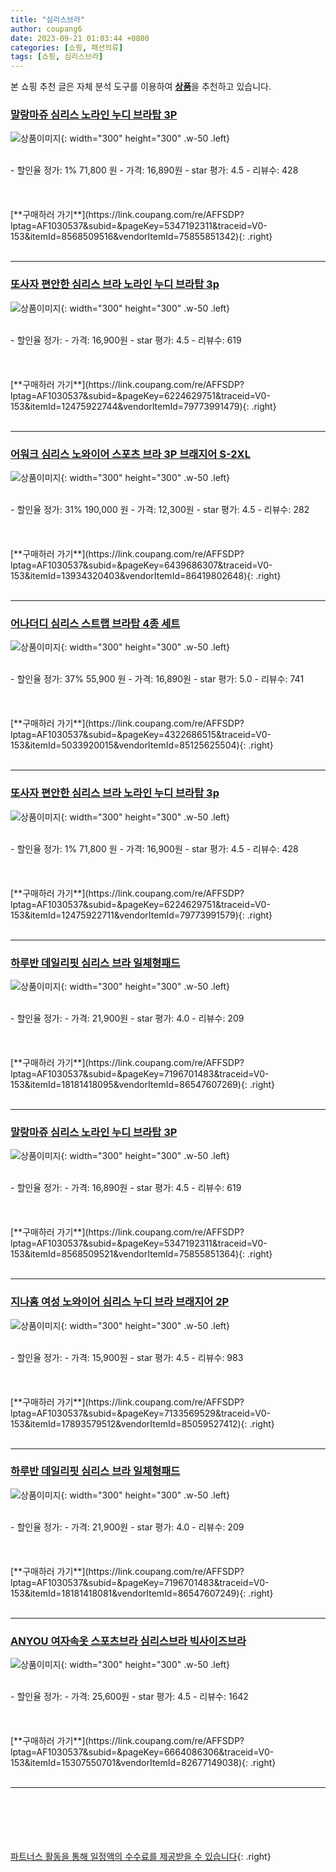 ```yaml
---
title: "심리스브라"
author: coupang6
date: 2023-09-21 01:03:44 +0800
categories: [쇼핑, 패션의류]
tags: [쇼핑, 심리스브라]
---
```


본 쇼핑 추천 글은 자체 분석 도구를 이용하여 [**상품**](https://link.coupang.com/a/bao1ui)을 추천하고 있습니다.

### [말랑마쥬 심리스 노라인 누디 브라탑 3P](https://link.coupang.com/re/AFFSDP?lptag=AF1030537&subid=&pageKey=5347192311&traceid=V0-153&itemId=8568509516&vendorItemId=75855851342)

![상품이미지](https://thumbnail9.coupangcdn.com/thumbnails/remote/230x230ex/image/vendor_inventory/1881/46c4e32e0bb6c5531ccff4b3e6576701798b40e4907a0fb43638a827f1f0.jpg){: width="300" height="300" .w-50 .left}


<br>
- 할인율 정가: 1%  71,800   원
- 가격: 16,890원
- star 평가: 4.5
- 리뷰수: 428
<br>
<br>
<br>
<br>
[**구매하러 가기**](https://link.coupang.com/re/AFFSDP?lptag=AF1030537&subid=&pageKey=5347192311&traceid=V0-153&itemId=8568509516&vendorItemId=75855851342){: .right}
<br>
<br>

---

### [또사자 편안한 심리스 브라 노라인 누디 브라탑 3p](https://link.coupang.com/re/AFFSDP?lptag=AF1030537&subid=&pageKey=6224629751&traceid=V0-153&itemId=12475922744&vendorItemId=79773991479)

![상품이미지](https://thumbnail10.coupangcdn.com/thumbnails/remote/230x230ex/image/vendor_inventory/a039/3e28e079a90f22f4fd7abbbb89a7b798855776e23c88d804b37e09f3d0b1.png){: width="300" height="300" .w-50 .left}


<br>
- 할인율 정가: 
- 가격: 16,900원
- star 평가: 4.5
- 리뷰수: 619
<br>
<br>
<br>
<br>
[**구매하러 가기**](https://link.coupang.com/re/AFFSDP?lptag=AF1030537&subid=&pageKey=6224629751&traceid=V0-153&itemId=12475922744&vendorItemId=79773991479){: .right}
<br>
<br>

---

### [어워크 심리스 노와이어 스포츠 브라 3P 브래지어 S-2XL](https://link.coupang.com/re/AFFSDP?lptag=AF1030537&subid=&pageKey=6439686307&traceid=V0-153&itemId=13934320403&vendorItemId=86419802648)

![상품이미지](https://thumbnail10.coupangcdn.com/thumbnails/remote/230x230ex/image/vendor_inventory/0c68/bbd9f3523b89d377d7fe950aae96e359e81944ef1061aac4ef636857740c.jpg){: width="300" height="300" .w-50 .left}


<br>
- 할인율 정가: 31%  190,000   원
- 가격: 12,300원
- star 평가: 4.5
- 리뷰수: 282
<br>
<br>
<br>
<br>
[**구매하러 가기**](https://link.coupang.com/re/AFFSDP?lptag=AF1030537&subid=&pageKey=6439686307&traceid=V0-153&itemId=13934320403&vendorItemId=86419802648){: .right}
<br>
<br>

---

### [어나더디 심리스 스트랩 브라탑 4종 세트](https://link.coupang.com/re/AFFSDP?lptag=AF1030537&subid=&pageKey=4322686515&traceid=V0-153&itemId=5033920015&vendorItemId=85125625504)

![상품이미지](https://thumbnail10.coupangcdn.com/thumbnails/remote/230x230ex/image/rs_quotation_api/nrwkxlio/0f45f5471b484a44a4501960dc2b84b4.jpg){: width="300" height="300" .w-50 .left}


<br>
- 할인율 정가: 37%  55,900   원
- 가격: 16,890원
- star 평가: 5.0
- 리뷰수: 741
<br>
<br>
<br>
<br>
[**구매하러 가기**](https://link.coupang.com/re/AFFSDP?lptag=AF1030537&subid=&pageKey=4322686515&traceid=V0-153&itemId=5033920015&vendorItemId=85125625504){: .right}
<br>
<br>

---

### [또사자 편안한 심리스 브라 노라인 누디 브라탑 3p](https://link.coupang.com/re/AFFSDP?lptag=AF1030537&subid=&pageKey=6224629751&traceid=V0-153&itemId=12475922711&vendorItemId=79773991579)

![상품이미지](https://thumbnail10.coupangcdn.com/thumbnails/remote/230x230ex/image/vendor_inventory/a039/3e28e079a90f22f4fd7abbbb89a7b798855776e23c88d804b37e09f3d0b1.png){: width="300" height="300" .w-50 .left}


<br>
- 할인율 정가: 1%  71,800   원
- 가격: 16,900원
- star 평가: 4.5
- 리뷰수: 428
<br>
<br>
<br>
<br>
[**구매하러 가기**](https://link.coupang.com/re/AFFSDP?lptag=AF1030537&subid=&pageKey=6224629751&traceid=V0-153&itemId=12475922711&vendorItemId=79773991579){: .right}
<br>
<br>

---

### [하루반 데일리핏 심리스 브라 일체형패드](https://link.coupang.com/re/AFFSDP?lptag=AF1030537&subid=&pageKey=7196701483&traceid=V0-153&itemId=18181418095&vendorItemId=86547607269)

![상품이미지](https://thumbnail6.coupangcdn.com/thumbnails/remote/230x230ex/image/vendor_inventory/d83d/6541bdaa054347c8a5498b82e83004b9b5f7461078ffa7fee2d8ab0fe47e.jpg){: width="300" height="300" .w-50 .left}


<br>
- 할인율 정가: 
- 가격: 21,900원
- star 평가: 4.0
- 리뷰수: 209
<br>
<br>
<br>
<br>
[**구매하러 가기**](https://link.coupang.com/re/AFFSDP?lptag=AF1030537&subid=&pageKey=7196701483&traceid=V0-153&itemId=18181418095&vendorItemId=86547607269){: .right}
<br>
<br>

---

### [말랑마쥬 심리스 노라인 누디 브라탑 3P](https://link.coupang.com/re/AFFSDP?lptag=AF1030537&subid=&pageKey=5347192311&traceid=V0-153&itemId=8568509521&vendorItemId=75855851364)

![상품이미지](https://thumbnail9.coupangcdn.com/thumbnails/remote/230x230ex/image/vendor_inventory/1881/46c4e32e0bb6c5531ccff4b3e6576701798b40e4907a0fb43638a827f1f0.jpg){: width="300" height="300" .w-50 .left}


<br>
- 할인율 정가: 
- 가격: 16,890원
- star 평가: 4.5
- 리뷰수: 619
<br>
<br>
<br>
<br>
[**구매하러 가기**](https://link.coupang.com/re/AFFSDP?lptag=AF1030537&subid=&pageKey=5347192311&traceid=V0-153&itemId=8568509521&vendorItemId=75855851364){: .right}
<br>
<br>

---

### [지나홈 여성 노와이어 심리스 누디 브라 브래지어 2P](https://link.coupang.com/re/AFFSDP?lptag=AF1030537&subid=&pageKey=7133569529&traceid=V0-153&itemId=17893579512&vendorItemId=85059527412)

![상품이미지](https://thumbnail8.coupangcdn.com/thumbnails/remote/230x230ex/image/vendor_inventory/0778/6d26a4ba292a6a4d035aee1f8ad7507422dd73093de2e24f71863c678f26.jpg){: width="300" height="300" .w-50 .left}


<br>
- 할인율 정가: 
- 가격: 15,900원
- star 평가: 4.5
- 리뷰수: 983
<br>
<br>
<br>
<br>
[**구매하러 가기**](https://link.coupang.com/re/AFFSDP?lptag=AF1030537&subid=&pageKey=7133569529&traceid=V0-153&itemId=17893579512&vendorItemId=85059527412){: .right}
<br>
<br>

---

### [하루반 데일리핏 심리스 브라 일체형패드](https://link.coupang.com/re/AFFSDP?lptag=AF1030537&subid=&pageKey=7196701483&traceid=V0-153&itemId=18181418081&vendorItemId=86547607249)

![상품이미지](https://thumbnail7.coupangcdn.com/thumbnails/remote/230x230ex/image/vendor_inventory/1e72/c163723fc820bdef0b603aac61cbd337c3cedc81dd5770e58948f4f97e11.jpg){: width="300" height="300" .w-50 .left}


<br>
- 할인율 정가: 
- 가격: 21,900원
- star 평가: 4.0
- 리뷰수: 209
<br>
<br>
<br>
<br>
[**구매하러 가기**](https://link.coupang.com/re/AFFSDP?lptag=AF1030537&subid=&pageKey=7196701483&traceid=V0-153&itemId=18181418081&vendorItemId=86547607249){: .right}
<br>
<br>

---

### [ANYOU 여자속옷 스포츠브라 심리스브라 빅사이즈브라](https://link.coupang.com/re/AFFSDP?lptag=AF1030537&subid=&pageKey=6664086306&traceid=V0-153&itemId=15307550701&vendorItemId=82677149038)

![상품이미지](https://thumbnail7.coupangcdn.com/thumbnails/remote/230x230ex/image/vendor_inventory/453a/fe5d432b55a26e43bccc2aa7b1378d073a71c84f27bf11991362c6fb2684.jpg){: width="300" height="300" .w-50 .left}


<br>
- 할인율 정가: 
- 가격: 25,600원
- star 평가: 4.5
- 리뷰수: 1642
<br>
<br>
<br>
<br>
[**구매하러 가기**](https://link.coupang.com/re/AFFSDP?lptag=AF1030537&subid=&pageKey=6664086306&traceid=V0-153&itemId=15307550701&vendorItemId=82677149038){: .right}
<br>
<br>

---
<br><br><br><br><br> [파트너스 활동을 통해 일정액의 수수료를 제공받을 수 있습니다](https://link.coupang.com/a/bao1ui){: .right}